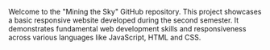 Welcome to the "Mining the Sky" GitHub repository. This project showcases a basic responsive website developed during the second semester. It demonstrates fundamental web development skills and responsiveness across various languages like JavaScript, HTML and CSS.
